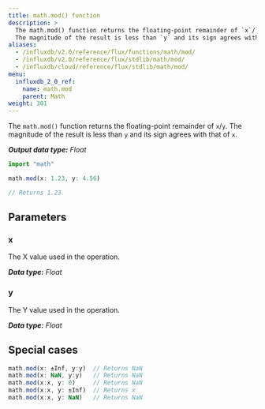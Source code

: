 ```yaml
---
title: math.mod() function
description: >
  The math.mod() function returns the floating-point remainder of `x`/`y`.
  The magnitude of the result is less than `y` and its sign agrees with that of `x`.
aliases:
  - /influxdb/v2.0/reference/flux/functions/math/mod/
  - /influxdb/v2.0/reference/flux/stdlib/math/mod/
  - /influxdb/cloud/reference/flux/stdlib/math/mod/
menu:
  influxdb_2_0_ref:
    name: math.mod
    parent: Math
weight: 301
---
```


The `math.mod()` function returns the floating-point remainder of `x`/`y`.
The magnitude of the result is less than `y` and its sign agrees with that of `x`.

_**Output data type:** Float_

```js
import "math"

math.mod(x: 1.23, y: 4.56)

// Returns 1.23
```

## Parameters

### x
The X value used in the operation.

_**Data type:** Float_

### y
The Y value used in the operation.

_**Data type:** Float_

## Special cases
```js
math.mod(x: ±Inf, y:y)  // Returns NaN
math.mod(x: NaN, y:y)   // Returns NaN
math.mod(x:x, y: 0)     // Returns NaN
math.mod(x:x, y: ±Inf)  // Returns x
math.mod(x:x, y: NaN)   // Returns NaN
```

